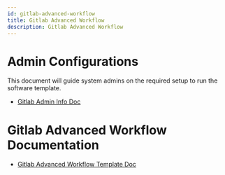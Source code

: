 ```yaml
---
id: gitlab-advanced-workflow
title: Gitlab Advanced Workflow
description: Gitlab Advanced Workflow
---
```


# Admin Configurations

This document will guide system admins on the required setup to run the software template. 

- [Gitlab Admin Info Doc](GitlabAdminInfoDoc.md)

# Gitlab Advanced Workflow Documentation

- [Gitlab Advanced Workflow Template Doc](GitlabAdvancedDoc.md)

